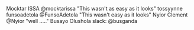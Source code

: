 Mocktar ISSA @mocktarissa "This wasn't as easy as it looks" 
tossyynne
funsoadetola @FunsoAdetola "This wasn't easy as it looks"
Nyior Clement @Nyior "well ....."
Busayo Olushola slack: @busganda
